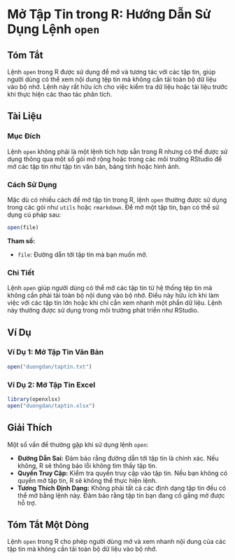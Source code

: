 <!--
Meta Description: # Mở Tập Tin trong R: Hướng Dẫn Sử Dụng Lệnh `open` ## Tóm Tắt Lệnh `open` trong R được sử dụng để mở và tương tác với các tập tin, giúp người dùng có...
Meta Keywords: tin, tập, lệnh, open, các
-->

# Mở Tập Tin trong R: Hướng Dẫn Sử Dụng Lệnh `open`

## Tóm Tắt
Lệnh `open` trong R được sử dụng để mở và tương tác với các tập tin, giúp người dùng có thể xem nội dung tệp tin mà không cần tải toàn bộ dữ liệu vào bộ nhớ. Lệnh này rất hữu ích cho việc kiểm tra dữ liệu hoặc tài liệu trước khi thực hiện các thao tác phân tích.

## Tài Liệu
### Mục Đích
Lệnh `open` không phải là một lệnh tích hợp sẵn trong R nhưng có thể được sử dụng thông qua một số gói mở rộng hoặc trong các môi trường RStudio để mở các tập tin như tập tin văn bản, bảng tính hoặc hình ảnh.

### Cách Sử Dụng
Mặc dù có nhiều cách để mở tập tin trong R, lệnh `open` thường được sử dụng trong các gói như `utils` hoặc `rmarkdown`. Để mở một tập tin, bạn có thể sử dụng cú pháp sau:

```R
open(file)
```

**Tham số:**
- `file`: Đường dẫn tới tập tin mà bạn muốn mở.

### Chi Tiết
Lệnh `open` giúp người dùng có thể mở các tập tin từ hệ thống tệp tin mà không cần phải tải toàn bộ nội dung vào bộ nhớ. Điều này hữu ích khi làm việc với các tập tin lớn hoặc khi chỉ cần xem nhanh một phần dữ liệu. Lệnh này thường được sử dụng trong môi trường phát triển như RStudio.

## Ví Dụ
### Ví Dụ 1: Mở Tập Tin Văn Bản
```R
open("duongdan/taptin.txt")
```

### Ví Dụ 2: Mở Tập Tin Excel
```R
library(openxlsx)
open("duongdan/taptin.xlsx")
```

## Giải Thích
Một số vấn đề thường gặp khi sử dụng lệnh `open`:
- **Đường Dẫn Sai:** Đảm bảo rằng đường dẫn tới tập tin là chính xác. Nếu không, R sẽ thông báo lỗi không tìm thấy tập tin.
- **Quyền Truy Cập:** Kiểm tra quyền truy cập vào tập tin. Nếu bạn không có quyền mở tập tin, R sẽ không thể thực hiện lệnh.
- **Tương Thích Định Dạng:** Không phải tất cả các định dạng tập tin đều có thể mở bằng lệnh này. Đảm bảo rằng tập tin bạn đang cố gắng mở được hỗ trợ.

## Tóm Tắt Một Dòng
Lệnh `open` trong R cho phép người dùng mở và xem nhanh nội dung của các tập tin mà không cần tải toàn bộ dữ liệu vào bộ nhớ.